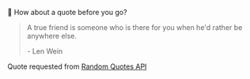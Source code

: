 📣 How about a quote before you go?

> A true friend is someone who is there for you when he'd rather be anywhere else.
>
> <p>- Len Wein</p>

Quote requested from [Random Quotes API](https://github.com/lukePeavey/quotable)
